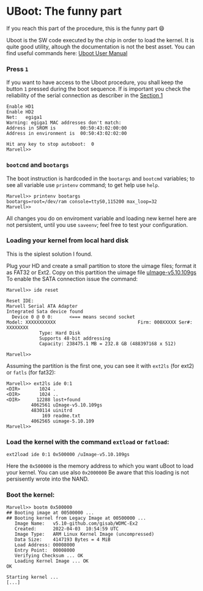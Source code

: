 # UBoot: The funny part

If you reach this part of the procedure, this is the funny part :smile:

Uboot is the SW code executed by the chip in order to load the kernel.
It is quite good utility, altough the documentation is not the best asset.
You can find useful commands here: [Uboot User Manual](https://hub.digi.com/dp/path=/support/asset/u-boot-reference-manual/)

### Press `1`

If you want to have access to the Uboot procedure, you shall keep the button `1` pressed during the boot sequence.
If is important you check the reliability of the serial connection as describer in the [Section 1](../1.SerialCable/README.md)
```
Enable HD1
Enable HD2
Net:   egiga1
Warning: egiga1 MAC addresses don't match:
Address in SROM is         00:50:43:02:00:00
Address in environment is  00:50:43:02:02:00

Hit any key to stop autoboot:  0
Marvell>> 
```

### `bootcmd` and `bootargs`

The boot instruction is hardcoded in the `bootargs` and `bootcmd` variables; to see all variable use `printenv` command; to get help use `help`.
```
Marvell>> printenv bootargs
bootargs=root=/dev/ram console=ttyS0,115200 max_loop=32
Marvell>>
```
All changes you do on enviroment variable and loading new kernel here are not persistent, until you use `saveenv`; feel free to test your configuration.

### Loading your kernel from local hard disk

This is the siplest solution I found.

Plug your HD and create a small partition to store the uimage files; format it as FAT32 or Ext2.
Copy on this partition the uimage file [uImage-v5.10.109gs](uImage-v5.10.109gs) 
To enable the SATA connection issue the command:
```
Marvell>> ide reset

Reset IDE:
Marvell Serial ATA Adapter
Integrated Sata device found
  Device 0 @ 0 0:      <=== means second socket
Model: XXXXXXXXXXX                              Firm: 000XXXXX Ser#:             XXXXXXXX
            Type: Hard Disk
            Supports 48-bit addressing
            Capacity: 238475.1 MB = 232.8 GB (488397168 x 512)

Marvell>>
```
Assuming the partition is the first one, you can see it with `ext2ls` (for ext2) or `fatls` (for fat32):
```
Marvell>> ext2ls ide 0:1
<DIR>       1024 .
<DIR>       1024 ..
<DIR>      12288 lost+found
         4062561 uImage-v5.10.109gs
         4830114 uinitrd
             169 readme.txt
         4062565 uimage-5.10.109
Marvell>>

```

### Load the kernel with the command `extload` or `fatload`:
```
ext2load ide 0:1 0x500000 /uImage-v5.10.109gs 
```
Here the `0x500000` is the memory address to which you want uBoot to load your kernel. You can use also `0x2000000`
Be aware that this loading is not persisently wrote into the NAND.

### Boot the kernel:
```
Marvell>> bootm 0x500000
## Booting image at 00500000 ...
## Booting kernel from Legacy Image at 00500000 ...
   Image Name:   v5.10-github.com/gisab/WDMC-Ex2
   Created:      2022-04-03  10:54:59 UTC
   Image Type:   ARM Linux Kernel Image (uncompressed)
   Data Size:    4147193 Bytes = 4 MiB
   Load Address: 00008000
   Entry Point:  00008000
   Verifying Checksum ... OK
   Loading Kernel Image ... OK
OK

Starting kernel ...
[...]
```
